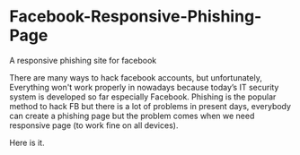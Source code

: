 # Facebook-Responsive-Phishing-Page
A responsive phishing site for facebook 

There are many ways to hack facebook accounts, but unfortunately, Everything won't work properly in nowadays because today’s IT security system is developed so far especially Facebook. Phishing is the popular method to hack FB but there is a lot of problems in present days, everybody can create a phishing page but the problem comes when we need responsive page (to work fine on all devices).

Here is it.
